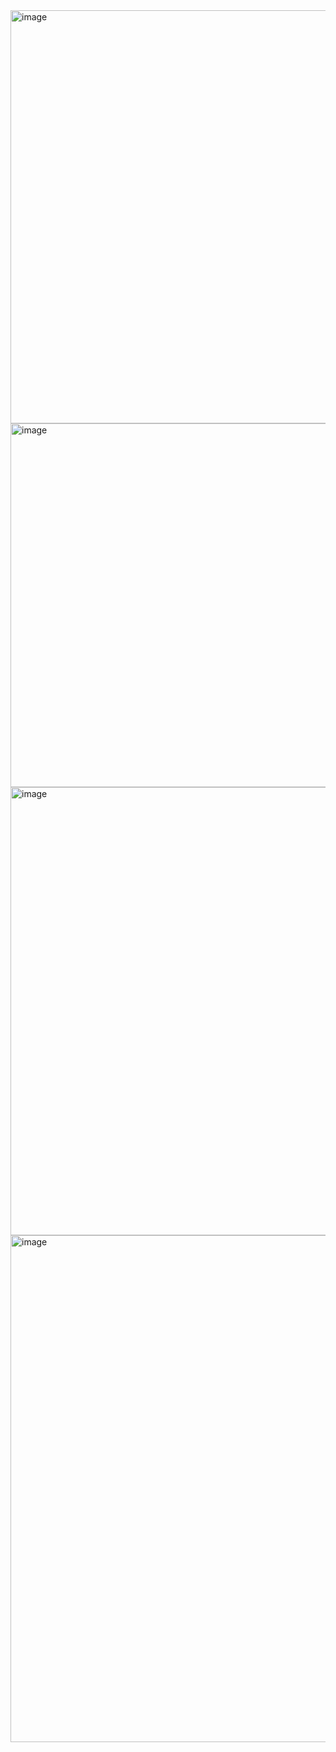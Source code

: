 <img width="945" height="661" alt="image" src="https://github.com/user-attachments/assets/1f5ea506-0c4f-40e6-ae0a-adc09c2ddd89" />
<img width="945" height="582" alt="image" src="https://github.com/user-attachments/assets/f6853b3d-ef7e-4011-b76b-1697ed948f5e" />
<img width="945" height="717" alt="image" src="https://github.com/user-attachments/assets/fd5a0639-5919-4f8f-bbb2-f3b9d49e2772" />


<img width="931" height="811" alt="image" src="https://github.com/user-attachments/assets/ef1cb61d-dc7d-4dd0-b4ba-0d57f2cc277d" />
